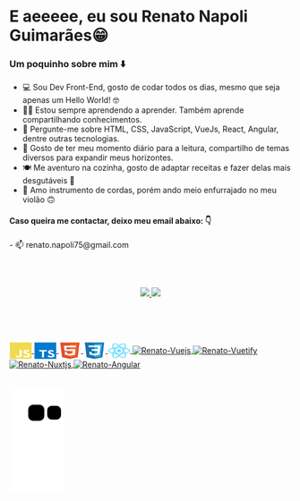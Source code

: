 ## <h1>E aeeeee, eu sou Renato Napoli Guimarães😁</h1> 

<h3>Um poquinho sobre mim ⬇️</h3>

- 💻 Sou Dev Front-End, gosto de codar todos os dias, mesmo que seja apenas um Hello World! 🤓
- 👨‍💻 Estou sempre aprendendo a aprender. Também aprende compartilhando conhecimentos.
- 💬 Pergunte-me sobre HTML, CSS, JavaScript, VueJs, React, Angular, dentre outras tecnologias.
- 📖 Gosto de ter meu momento diário para a leitura, compartilho de temas diversos para expandir meus horizontes.
- 🍽️ Me aventuro na cozinha, gosto de adaptar receitas e fazer delas mais desgutáveis 🤪
- 🎻 Amo instrumento de cordas, porém ando meio enfurrajado no meu violão 🙃

<h4>Caso queira me contactar, deixo meu email abaixo: 👇</h4>
- 📫 renato.napoli75@gmail.com

 <br><br>

<div align="center" >
  <a href="https://github.com/Renatonapoli">
  <img height="180em"  src="https://github-readme-stats.vercel.app/api?username=Renatonapoli&show_icons=true&theme=highcontrast&include_all_commits=true&count_private=true"/> 
  <img height="170em" src="https://github-readme-stats.vercel.app/api/top-langs/?username=Renatonapoli&layout=compact&langs_count=7&theme=highcontrast"/>   
</div>

  
   <br><br>

  <div style="display: inline_block"><br>
  <img align="center" alt="Renato-Js" height="30" width="40" src="https://raw.githubusercontent.com/devicons/devicon/master/icons/javascript/javascript-plain.svg">
  <img align="center" alt="Renato-Ts" height="30" width="40" src="https://raw.githubusercontent.com/devicons/devicon/master/icons/typescript/typescript-plain.svg">
  <img align="center" alt="Renato-HTML" height="30" width="40" src="https://raw.githubusercontent.com/devicons/devicon/master/icons/html5/html5-original.svg">
  <img align="center" alt="Renato-CSS" height="30" width="40" src="https://raw.githubusercontent.com/devicons/devicon/master/icons/css3/css3-original.svg">
  <img align="center" alt="Renato-React" height="30" width="40" src="https://raw.githubusercontent.com/devicons/devicon/master/icons/react/react-original.svg">
  <img align="center" alt="Renato-Vuejs" height="30" width="40" src="https://cdn.jsdelivr.net/gh/devicons/devicon/icons/vuejs/vuejs-original.svg" />
  <img align="center" alt="Renato-Vuetify" height="30" width="40" src="https://cdn.jsdelivr.net/gh/devicons/devicon/icons/vuetify/vuetify-original.svg" /> 
  <img align="center" alt="Renato-Nuxtjs" height="30" width="40" src="https://cdn.jsdelivr.net/gh/devicons/devicon/icons/nuxtjs/nuxtjs-original.svg" /> 
  <img align="center" alt="Renato-Angular" height="30" width="40" src="https://angular.io/assets/images/logos/angular/angular.svg" />

  
  </div>
  
 ##
  
 
<picture align="center">
  <source media="(prefers-color-scheme: dark)" srcset="https://raw.githubusercontent.com/Renatonapoli/Renatonapoli/output/github-contribution-grid-snake-dark.svg">
  <source media="(prefers-color-scheme: light)" srcset="https://raw.githubusercontent.com/Renatonapoli/Renatonapoli/output/github-contribution-grid-snake-dark.svg">
  <img align="center" alt="github contribution grid snake animation" src="https://raw.githubusercontent.com/Renatonapoli/Renatonapoli/output/github-contribution-grid-snake.svg">
</picture>
